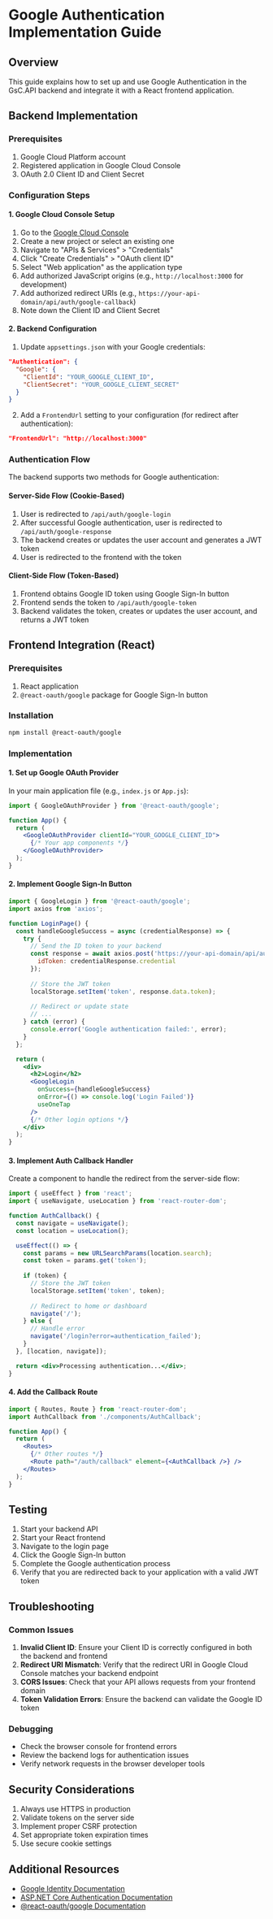 # Google Authentication Implementation Guide

## Overview

This guide explains how to set up and use Google Authentication in the GsC.API backend and integrate it with a React frontend application.

## Backend Implementation

### Prerequisites

1. Google Cloud Platform account
2. Registered application in Google Cloud Console
3. OAuth 2.0 Client ID and Client Secret

### Configuration Steps

#### 1. Google Cloud Console Setup

1. Go to the [Google Cloud Console](https://console.cloud.google.com/)
2. Create a new project or select an existing one
3. Navigate to "APIs & Services" > "Credentials"
4. Click "Create Credentials" > "OAuth client ID"
5. Select "Web application" as the application type
6. Add authorized JavaScript origins (e.g., `http://localhost:3000` for development)
7. Add authorized redirect URIs (e.g., `https://your-api-domain/api/auth/google-callback`)
8. Note down the Client ID and Client Secret

#### 2. Backend Configuration

1. Update `appsettings.json` with your Google credentials:

```json
"Authentication": {
  "Google": {
    "ClientId": "YOUR_GOOGLE_CLIENT_ID",
    "ClientSecret": "YOUR_GOOGLE_CLIENT_SECRET"
  }
}
```

2. Add a `FrontendUrl` setting to your configuration (for redirect after authentication):

```json
"FrontendUrl": "http://localhost:3000"
```

### Authentication Flow

The backend supports two methods for Google authentication:

#### Server-Side Flow (Cookie-Based)

1. User is redirected to `/api/auth/google-login`
2. After successful Google authentication, user is redirected to `/api/auth/google-response`
3. The backend creates or updates the user account and generates a JWT token
4. User is redirected to the frontend with the token

#### Client-Side Flow (Token-Based)

1. Frontend obtains Google ID token using Google Sign-In button
2. Frontend sends the token to `/api/auth/google-token`
3. Backend validates the token, creates or updates the user account, and returns a JWT token

## Frontend Integration (React)

### Prerequisites

1. React application
2. `@react-oauth/google` package for Google Sign-In button

### Installation

```bash
npm install @react-oauth/google
```

### Implementation

#### 1. Set up Google OAuth Provider

In your main application file (e.g., `index.js` or `App.js`):

```jsx
import { GoogleOAuthProvider } from '@react-oauth/google';

function App() {
  return (
    <GoogleOAuthProvider clientId="YOUR_GOOGLE_CLIENT_ID">
      {/* Your app components */}
    </GoogleOAuthProvider>
  );
}
```

#### 2. Implement Google Sign-In Button

```jsx
import { GoogleLogin } from '@react-oauth/google';
import axios from 'axios';

function LoginPage() {
  const handleGoogleSuccess = async (credentialResponse) => {
    try {
      // Send the ID token to your backend
      const response = await axios.post('https://your-api-domain/api/auth/google-token', {
        idToken: credentialResponse.credential
      });
      
      // Store the JWT token
      localStorage.setItem('token', response.data.token);
      
      // Redirect or update state
      // ...
    } catch (error) {
      console.error('Google authentication failed:', error);
    }
  };

  return (
    <div>
      <h2>Login</h2>
      <GoogleLogin
        onSuccess={handleGoogleSuccess}
        onError={() => console.log('Login Failed')}
        useOneTap
      />
      {/* Other login options */}
    </div>
  );
}
```

#### 3. Implement Auth Callback Handler

Create a component to handle the redirect from the server-side flow:

```jsx
import { useEffect } from 'react';
import { useNavigate, useLocation } from 'react-router-dom';

function AuthCallback() {
  const navigate = useNavigate();
  const location = useLocation();

  useEffect(() => {
    const params = new URLSearchParams(location.search);
    const token = params.get('token');
    
    if (token) {
      // Store the JWT token
      localStorage.setItem('token', token);
      
      // Redirect to home or dashboard
      navigate('/');
    } else {
      // Handle error
      navigate('/login?error=authentication_failed');
    }
  }, [location, navigate]);

  return <div>Processing authentication...</div>;
}
```

#### 4. Add the Callback Route

```jsx
import { Routes, Route } from 'react-router-dom';
import AuthCallback from './components/AuthCallback';

function App() {
  return (
    <Routes>
      {/* Other routes */}
      <Route path="/auth/callback" element={<AuthCallback />} />
    </Routes>
  );
}
```

## Testing

1. Start your backend API
2. Start your React frontend
3. Navigate to the login page
4. Click the Google Sign-In button
5. Complete the Google authentication process
6. Verify that you are redirected back to your application with a valid JWT token

## Troubleshooting

### Common Issues

1. **Invalid Client ID**: Ensure your Client ID is correctly configured in both the backend and frontend
2. **Redirect URI Mismatch**: Verify that the redirect URI in Google Cloud Console matches your backend endpoint
3. **CORS Issues**: Check that your API allows requests from your frontend domain
4. **Token Validation Errors**: Ensure the backend can validate the Google ID token

### Debugging

- Check the browser console for frontend errors
- Review the backend logs for authentication issues
- Verify network requests in the browser developer tools

## Security Considerations

1. Always use HTTPS in production
2. Validate tokens on the server side
3. Implement proper CSRF protection
4. Set appropriate token expiration times
5. Use secure cookie settings

## Additional Resources

- [Google Identity Documentation](https://developers.google.com/identity)
- [ASP.NET Core Authentication Documentation](https://docs.microsoft.com/en-us/aspnet/core/security/authentication)
- [@react-oauth/google Documentation](https://github.com/MomenSherif/react-oauth)
